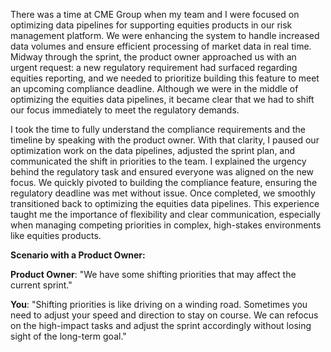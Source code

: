 There was a time at CME Group when my team and I were focused on optimizing data pipelines for supporting equities products in our risk management platform. We were enhancing the system to handle increased data volumes and ensure efficient processing of market data in real time. Midway through the sprint, the product owner approached us with an urgent request: a new regulatory requirement had surfaced regarding equities reporting, and we needed to prioritize building this feature to meet an upcoming compliance deadline. Although we were in the middle of optimizing the equities data pipelines, it became clear that we had to shift our focus immediately to meet the regulatory demands.

I took the time to fully understand the compliance requirements and the timeline by speaking with the product owner. With that clarity, I paused our optimization work on the data pipelines, adjusted the sprint plan, and communicated the shift in priorities to the team. I explained the urgency behind the regulatory task and ensured everyone was aligned on the new focus. We quickly pivoted to building the compliance feature, ensuring the regulatory deadline was met without issue. Once completed, we smoothly transitioned back to optimizing the equities data pipelines. This experience taught me the importance of flexibility and clear communication, especially when managing competing priorities in complex, high-stakes environments like equities products.

**Scenario with a Product Owner:**

**Product Owner**: "We have some shifting priorities that may affect the current sprint."

**You**: "Shifting priorities is like driving on a winding road. Sometimes you need to adjust your speed and direction to stay on course. We can refocus on the high-impact tasks and adjust the sprint accordingly without losing sight of the long-term goal."
